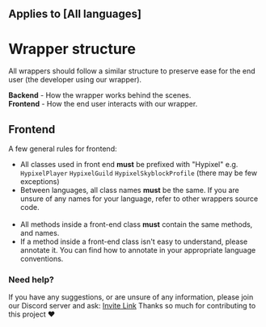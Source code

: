 ## Applies to [All languages]

# Wrapper structure
All wrappers should follow a similar structure to preserve ease for the end user (the developer using our wrapper).

**Backend** - How the wrapper works behind the scenes. <br>
**Frontend** - How the end user interacts with our wrapper.

## Frontend
A few general rules for frontend:
 - All classes used in front end **must** be prefixed with "Hypixel" e.g. `HypixelPlayer` `HypixelGuild` `HypixelSkyblockProfile` (there may be few exceptions)
 - Between languages, all class names **must** be the same. If you are unsure of any names for your language, refer to other wrappers source code.</br></br>
 - All methods inside a front-end class **must** contain the same methods, and names.
 - If a method inside a front-end class isn't easy to understand, please annotate it. You can find how to annotate in your appropriate language conventions.

### Need help?
If you have any suggestions, or are unsure of any information, please join our Discord server and ask: [Invite Link](https://discord.com/invite/NkRQHemWtJ)
Thanks so much for contributing to this project ❤️
